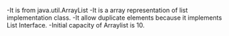 -It is from java.util.ArrayList
-It is a array representation of list implementation class.
-It allow duplicate elements because it implements List Interface.
-Initial capacity of Arraylist is 10.
